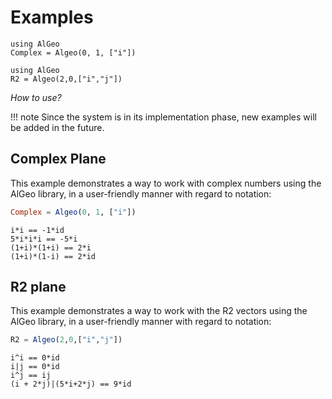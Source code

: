 # Examples

```@setup ss
using AlGeo
Complex = Algeo(0, 1, ["i"])
```

```@setup xx
using AlGeo
R2 = Algeo(2,0,["i","j"])
```

*How to use?*

!!! note
    Since the system is in its implementation phase, new examples will be added in the future.

## Complex Plane

This example demonstrates a way to work with complex numbers using the AlGeo library, in a user-friendly manner with regard to notation:

```julia
Complex = Algeo(0, 1, ["i"])
```

```@repl ss
i*i == -1*id
5*i*i*i == -5*i
(1+i)*(1+i) == 2*i
(1+i)*(1-i) == 2*id
```

## R2 plane

This example demonstrates a way to work with the R2 vectors using the AlGeo library, in a user-friendly manner with regard to notation:

```julia
R2 = Algeo(2,0,["i","j"])
```

```@repl xx
i^i == 0*id
i|j == 0*id
i^j == ij
(i + 2*j)|(5*i+2*j) == 9*id
```